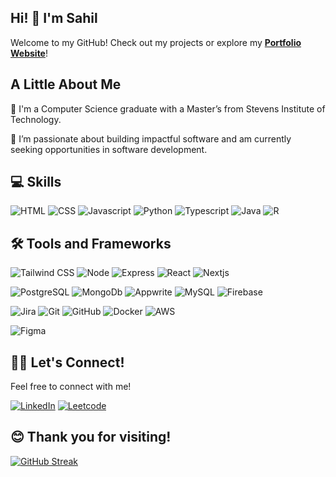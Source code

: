 ## Hi! 👋 I'm Sahil
Welcome to my GitHub! Check out my projects or explore my [**Portfolio Website**](https://www.sahilambre.com)!

## A Little About Me
🚀 I'm a Computer Science graduate with a Master’s from Stevens Institute of Technology.

🚀 I’m passionate about building impactful software and am currently seeking opportunities in software development.

## 💻 Skills

![HTML](https://img.shields.io/badge/HTML-orange?style=flat&logo=html5&logoColor=white&labelColor=0%2C0%2C255)
![CSS](https://img.shields.io/badge/CSS-blue?style=flat&logo=css3&logoColor=white&labelColor=0%2C0%2C255)
![Javascript](https://img.shields.io/badge/Javascript-yellow?style=flat&logo=javascript&logoColor=white&color=FCE205)
![Python](https://img.shields.io/badge/Python-blue?style=flat&logo=python&logoColor=white&labelColor=0%2C0%2C255)
![Typescript](https://img.shields.io/badge/Typescript-blue?style=flat&logo=typescript&logoColor=white)
![Java](https://img.shields.io/badge/Java-orange?style=flat&logoColor=white&labelColor=0%2C0%2C255)
![R](https://img.shields.io/badge/R-%23276DC3?style=flat&logo=R&logoColor=white)



## 🛠️ Tools and Frameworks

![Tailwind CSS](https://img.shields.io/badge/Tailwind_CSS-%2306B6D4?style=flat&logo=tailwindcss&logoColor=white)
![Node](https://img.shields.io/badge/Node.js-green?style=flat&logo=nodedotjs&logoColor=white)
![Express](https://img.shields.io/badge/Express.js-black?style=flat&logo=express&logoColor=white)
![React](https://img.shields.io/badge/React-61DAFB?style=flat&logo=react&logoColor=black)
![Nextjs](https://img.shields.io/badge/Next.js-black?style=flat&logo=nextdotjs&logoColor=white)
</br>

![PostgreSQL](https://img.shields.io/badge/PostgreSQL-blue?style=flat&logo=postgresql&logoColor=white)
![MongoDb](https://img.shields.io/badge/MongoDB-brightgreen?style=flat&logo=mongodb&logoColor=white)
![Appwrite](https://img.shields.io/badge/Appwrite-FD366E?style=flat&logo=appwrite&logoColor=white)
![MySQL](https://img.shields.io/badge/MySQL-blue?style=flat&logo=mysql&logoColor=white)
![Firebase](https://img.shields.io/badge/Firebase-%23DD2C00?style=flat&logo=firebase&logoColor=white)
</br>

![Jira](https://img.shields.io/badge/Jira-%230052CC?style=flat&logo=jira&logoColor=white)
![Git](https://img.shields.io/badge/Git-orange?style=flat&logo=git&logoColor=white)
![GitHub](https://img.shields.io/badge/Github-black?style=flat&logo=github&logoColor=white)
![Docker](https://img.shields.io/badge/Docker-blue?style=flat&logo=docker&logoColor=white)
![AWS](https://img.shields.io/badge/AWS-orange?style=flat&logo=amazon&logoColor=white)
</br>

![Figma](https://img.shields.io/badge/Figma-pink?style=flat&logo=figma&logoColor=white&color=%23f0785f)

## 🤝🏼 Let's Connect!
Feel free to connect with me!

[![LinkedIn](https://img.shields.io/badge/Sahil%20Ambre-%230A66C2?style=flat&logo=LinkedIn&logoColor=white)](https://www.linkedin.com/in/sahilambre/)
[![Leetcode](https://img.shields.io/badge/Leetcode-%23FFA116?style=flat&logo=leetcode&logoColor=white)](https://leetcode.com/u/sahilambre/)


## 😊 Thank you for visiting!

<a href="https://git.io/streak-stats"><img src="https://streak-stats.demolab.com?user=sahilambre&theme=react&hide_border=true&border_radius=10&hide_longest_streak=true" alt="GitHub Streak" /></a>


<!--
<div align="center">
  <table style="border: none;">
    <tr>
      <td style="border: none;">
        <a href="https://github.com/LordDashMe/github-contribution-stats/">
          <img src="https://github-contribution-stats.vercel.app/api/?username=sahilambre" alt="Contribution Stats" />
        </a>
      </td>
      <td style="border: none;">
        <a href="https://git.io/streak-stats"><img src="https://streak-stats.demolab.com?user=sahilambre&theme=react&hide_border=true&border_radius=10&hide_longest_streak=true" alt="GitHub Streak" /></a>
      </td>
    </tr>
  </table>
</div>
-->
